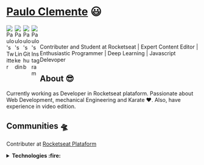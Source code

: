 # <a href="https://www.linkedin.com/in/paulo-clemente-7073657b/">Paulo Clemente</a> :smiley:
 
 <a href="https://twitter.com/pauloclementte">
  <img align="left" alt="Paulo's Twitter" width="22px" src="https://cdn.jsdelivr.net/npm/simple-icons@v3/icons/twitter.svg" />
</a>
<a href="https://www.linkedin.com/in/paulo-clemente-7073657b/">
  <img align="left" alt="Paulo's Linkedin" width="22px" src="https://cdn.jsdelivr.net/npm/simple-icons@v3/icons/linkedin.svg" />
</a>
<a href="https://github.com/pauloclemente">
  <img align="left" alt="Paulo's Github" width="22px" src="https://cdn.jsdelivr.net/npm/simple-icons@v3/icons/github.svg" />
</a>
<a href="https://www.instagram.com/pauloclementte/">
  <img align="left" alt="Paulo's Instagram" width="22px" src="https://cdn.jsdelivr.net/npm/simple-icons@v3/icons/instagram.svg" />
</a>
<br/>
<br/>

Contributer and Student at Rocketseat | Expert Content Editor | 
Enthusiastic Programmer  | Deep Learning | Javascript Delevoper

## About :sunglasses:
Currently working as Developer in Rocketseat plataform. Passionate about Web Development, 
mechanical Engineering and Karate :heart:. Also, have experience in 
video edition.

## Communities 🛸
Contributer at [Rocketseat Plataform](https://rocketseat.com.br)


<details>
  <summary><b>Technologies :fire:</b></summary>
  </br>
      <ul>
        <li>Web application development using <b>ReactJS (Typescript)</b>.</li>
        <li>JavaScript.</li>
        <li>TypeScript.</li>
        <li>Competitive Programming.</li>
        <li>Machine Learning (Loading).</li>
        <li>Deep Learning.</li>
      </ul>    
   </br>
   </br>    
  <ol>  
  <b>Languages and Tools:</b></br></br>

  <code><img height="20" src="https://pytorch.org/assets/images/pytorch-logo.png"></code>
  <code><img height="20" src="https://raw.githubusercontent.com/github/explore/80688e429a7d4ef2fca1e82350fe8e3517d3494d/topics/tensorflow/tensorflow.png"></code>
  <code><img height="20" src="https://raw.githubusercontent.com/github/explore/80688e429a7d4ef2fca1e82350fe8e3517d3494d/topics/typescript/typescript.png"></code>
  <code><img height="20" src="https://raw.githubusercontent.com/github/explore/80688e429a7d4ef2fca1e82350fe8e3517d3494d/topics/javascript/javascript.png"></code>
  <code><img height="20" src="https://raw.githubusercontent.com/github/explore/80688e429a7d4ef2fca1e82350fe8e3517d3494d/topics/react/react.png"></code>
  <code><img height="20" src="https://raw.githubusercontent.com/github/explore/80688e429a7d4ef2fca1e82350fe8e3517d3494d/topics/nodejs/nodejs.png"></code>
  <code><img height="20" src="https://raw.githubusercontent.com/github/explore/80688e429a7d4ef2fca1e82350fe8e3517d3494d/topics/mysql/mysql.png"></code>
  <code><img height="20" src="https://raw.githubusercontent.com/github/explore/80688e429a7d4ef2fca1e82350fe8e3517d3494d/topics/git/git.png"></code>
  <code><img height="20" src="https://raw.githubusercontent.com/github/explore/80688e429a7d4ef2fca1e82350fe8e3517d3494d/topics/terminal/terminal.png"></code>
  </br>
  </br>
  <a href="https://github.com/pauloclemente">
    <img align="center" src="https://github-readme-stats.vercel.app/api/top-langs/?username=pauloclemente&theme=radical&hide=glsl,python" />
  </a>
  </br>
  </br>
  <img src="https://github-readme-stats.vercel.app/api?username=pauloclemente&&show_icons=true&theme=radical&line_height=27&v=5" alt="Ashwani's GitHub Stats" />
  </ol>
  
  </details>

